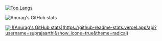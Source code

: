 
[![Top Langs](https://github-readme-stats.vercel.app/api/top-langs/?username=suprajaarthi&layout=compact)](https://github.com/anuraghazra/github-readme-stats)


![Anurag's GitHub stats](https://github-readme-stats.vercel.app/api?username=suprajaarthi&show_icons=true&theme=radical)

<a href="https://github.com/anuraghazra/github-readme-stats">
  <img align="center" src="https://github-readme-stats.vercel.app/api/pin/?username=anuraghazra&repo=github-readme-stats" />
</a>
<a href="https://github.com/anuraghazra/convoychat">
<!--   <img align="center" src="https://github-readme-stats.vercel.app/api/pin/?username=anuraghazra&repo=convoychat" /> -->
  ![Anurag's GitHub stats](https://github-readme-stats.vercel.app/api?username=suprajaarthi&show_icons=true&theme=radical)

</a>

